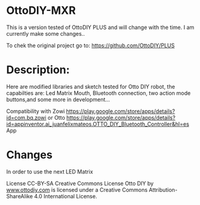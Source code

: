 # OttoDIY-MXR
This is a version tested of OttoDIY PLUS and will change with the time. I am currently make some changes..

To chek the original project go to: https://github.com/OttoDIY/PLUS


# Description:
Here are modified libraries and sketch tested for Otto DIY robot, the capabilties are: Led Matrix Mouth, Bluetooth connection, two action mode buttons,and some more in development...

Compatibility with Zowi https://play.google.com/store/apps/details?id=com.bq.zowi or Otto https://play.google.com/store/apps/details?id=appinventor.ai_juanfelixmateos.OTTO_DIY_Bluetooth_Controller&hl=es App

# Changes
In order to use the next LED Matrix 


License CC-BY-SA
Creative Commons License
Otto DIY by www.ottodiy.com is licensed under a Creative Commons Attribution-ShareAlike 4.0 International License.
